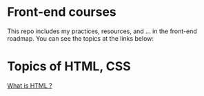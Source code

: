 # Front-end courses
This repo includes my practices, resources, and ... in the front-end roadmap.
You can see the topics at the links below:
# Topics of HTML, CSS
<a href="">What is HTML ?</a>
